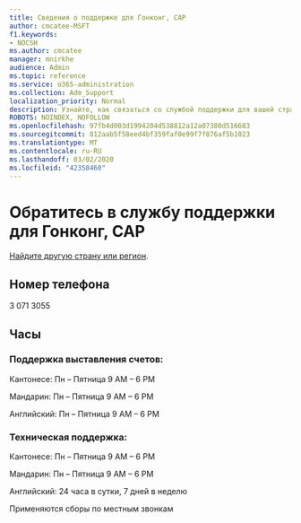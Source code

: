 ```yaml
---
title: Сведения о поддержке для Гонконг, САР
author: cmcatee-MSFT
f1.keywords:
- NOCSH
ms.author: cmcatee
manager: mnirkhe
audience: Admin
ms.topic: reference
ms.service: o365-administration
ms.collection: Adm_Support
localization_priority: Normal
description: Узнайте, как связаться со службой поддержки для вашей страны или региона.
ROBOTS: NOINDEX, NOFOLLOW
ms.openlocfilehash: 97fb4d003d1994204d538812a12a07380d516683
ms.sourcegitcommit: 812aab5f58eed4bf359faf0e99f7f876af5b1023
ms.translationtype: MT
ms.contentlocale: ru-RU
ms.lasthandoff: 03/02/2020
ms.locfileid: "42358460"
---
```

# <a name="contact-support-for-hong-kong-sar"></a>Обратитесь в службу поддержки для Гонконг, САР

[Найдите другую страну или регион](../contact-support-for-business-products.md).

## <a name="phone-number"></a>Номер телефона
3 071 3055

## <a name="hours"></a>Часы
### <a name="billing-support"></a>Поддержка выставления счетов:

Кантонесе: Пн – Пятница 9 AM – 6 PM

Мандарин: Пн – Пятница 9 AM – 6 PM

Английский: Пн – Пятница 9 AM – 6 PM

### <a name="technical-support"></a>Техническая поддержка:

Кантонесе: Пн – Пятница 9 AM – 6 PM

Мандарин: Пн – Пятница 9 AM – 6 PM

Английский: 24 часа в сутки, 7 дней в неделю

Применяются сборы по местным звонкам
